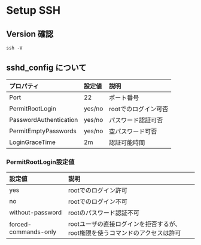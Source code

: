# Setup SSH

## Version 確認
```
ssh -V
```

## sshd_config について

|プロパティ|設定値|説明|
|:--|:--|:--|
|Port|22|ポート番号|
|PermitRootLogin|yes/no|rootでのログイン可否|
|PasswordAuthentication|yes/no|パスワード認証可否|
|PermitEmptyPasswords|yes/no|空パスワード可否|
|LoginGraceTime|2m|認証可能時間|

### PermitRootLogin設定値
|設定値|説明|
|:--|:--|
|yes|rootでのログイン許可|
|no|rootでのログイン不可|
|without-password|rootのパスワード認証不可|
|forced-commands-only|rootユーザの直接ログインを拒否するが、root権限を使うコマンドのアクセスは許可|
